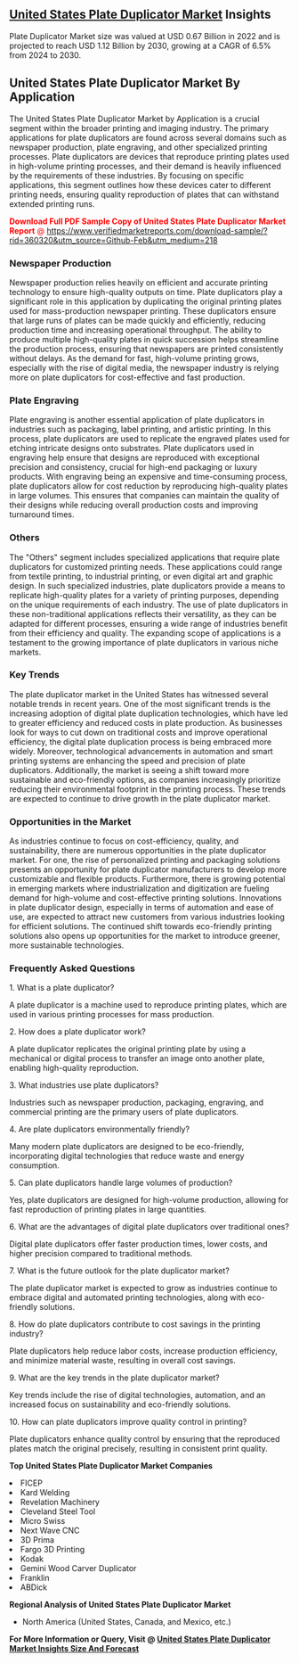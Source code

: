 <h2><a href="https://www.verifiedmarketreports.com/download-sample/?rid=360320&amp;utm_source=Github-Feb&amp;utm_medium=218" target="_blank">United States Plate Duplicator Market</a> Insights</h2><p>Plate Duplicator Market size was valued at USD 0.67 Billion in 2022 and is projected to reach USD 1.12 Billion by 2030, growing at a CAGR of 6.5% from 2024 to 2030.</p><p> <h2>United States Plate Duplicator Market By Application</h2> <p>The United States Plate Duplicator Market by Application is a crucial segment within the broader printing and imaging industry. The primary applications for plate duplicators are found across several domains such as newspaper production, plate engraving, and other specialized printing processes. Plate duplicators are devices that reproduce printing plates used in high-volume printing processes, and their demand is heavily influenced by the requirements of these industries. By focusing on specific applications, this segment outlines how these devices cater to different printing needs, ensuring quality reproduction of plates that can withstand extended printing runs. <p><p><span class=""><span style="color: #ff0000;"><strong>Download Full PDF Sample Copy of United States Plate Duplicator Market Report</strong> @ </span><a href="https://www.verifiedmarketreports.com/download-sample/?rid=360320&amp;utm_source=Github-Feb&amp;utm_medium=218" target="_blank">https://www.verifiedmarketreports.com/download-sample/?rid=360320&amp;utm_source=Github-Feb&amp;utm_medium=218</a></span></p></p> <h3>Newspaper Production</h3> <p>Newspaper production relies heavily on efficient and accurate printing technology to ensure high-quality outputs on time. Plate duplicators play a significant role in this application by duplicating the original printing plates used for mass-production newspaper printing. These duplicators ensure that large runs of plates can be made quickly and efficiently, reducing production time and increasing operational throughput. The ability to produce multiple high-quality plates in quick succession helps streamline the production process, ensuring that newspapers are printed consistently without delays. As the demand for fast, high-volume printing grows, especially with the rise of digital media, the newspaper industry is relying more on plate duplicators for cost-effective and fast production. <h3>Plate Engraving</h3> <p>Plate engraving is another essential application of plate duplicators in industries such as packaging, label printing, and artistic printing. In this process, plate duplicators are used to replicate the engraved plates used for etching intricate designs onto substrates. Plate duplicators used in engraving help ensure that designs are reproduced with exceptional precision and consistency, crucial for high-end packaging or luxury products. With engraving being an expensive and time-consuming process, plate duplicators allow for cost reduction by reproducing high-quality plates in large volumes. This ensures that companies can maintain the quality of their designs while reducing overall production costs and improving turnaround times. <h3>Others</h3> <p>The "Others" segment includes specialized applications that require plate duplicators for customized printing needs. These applications could range from textile printing, to industrial printing, or even digital art and graphic design. In such specialized industries, plate duplicators provide a means to replicate high-quality plates for a variety of printing purposes, depending on the unique requirements of each industry. The use of plate duplicators in these non-traditional applications reflects their versatility, as they can be adapted for different processes, ensuring a wide range of industries benefit from their efficiency and quality. The expanding scope of applications is a testament to the growing importance of plate duplicators in various niche markets. <h3>Key Trends</h3> <p>The plate duplicator market in the United States has witnessed several notable trends in recent years. One of the most significant trends is the increasing adoption of digital plate duplication technologies, which have led to greater efficiency and reduced costs in plate production. As businesses look for ways to cut down on traditional costs and improve operational efficiency, the digital plate duplication process is being embraced more widely. Moreover, technological advancements in automation and smart printing systems are enhancing the speed and precision of plate duplicators. Additionally, the market is seeing a shift toward more sustainable and eco-friendly options, as companies increasingly prioritize reducing their environmental footprint in the printing process. These trends are expected to continue to drive growth in the plate duplicator market. <h3>Opportunities in the Market</h3> <p>As industries continue to focus on cost-efficiency, quality, and sustainability, there are numerous opportunities in the plate duplicator market. For one, the rise of personalized printing and packaging solutions presents an opportunity for plate duplicator manufacturers to develop more customizable and flexible products. Furthermore, there is growing potential in emerging markets where industrialization and digitization are fueling demand for high-volume and cost-effective printing solutions. Innovations in plate duplicator design, especially in terms of automation and ease of use, are expected to attract new customers from various industries looking for efficient solutions. The continued shift towards eco-friendly printing solutions also opens up opportunities for the market to introduce greener, more sustainable technologies. <h3>Frequently Asked Questions</h3> <p>1. What is a plate duplicator?</p> <p>A plate duplicator is a machine used to reproduce printing plates, which are used in various printing processes for mass production.</p> <p>2. How does a plate duplicator work?</p> <p>A plate duplicator replicates the original printing plate by using a mechanical or digital process to transfer an image onto another plate, enabling high-quality reproduction.</p> <p>3. What industries use plate duplicators?</p> <p>Industries such as newspaper production, packaging, engraving, and commercial printing are the primary users of plate duplicators.</p> <p>4. Are plate duplicators environmentally friendly?</p> <p>Many modern plate duplicators are designed to be eco-friendly, incorporating digital technologies that reduce waste and energy consumption.</p> <p>5. Can plate duplicators handle large volumes of production?</p> <p>Yes, plate duplicators are designed for high-volume production, allowing for fast reproduction of printing plates in large quantities.</p> <p>6. What are the advantages of digital plate duplicators over traditional ones?</p> <p>Digital plate duplicators offer faster production times, lower costs, and higher precision compared to traditional methods.</p> <p>7. What is the future outlook for the plate duplicator market?</p> <p>The plate duplicator market is expected to grow as industries continue to embrace digital and automated printing technologies, along with eco-friendly solutions.</p> <p>8. How do plate duplicators contribute to cost savings in the printing industry?</p> <p>Plate duplicators help reduce labor costs, increase production efficiency, and minimize material waste, resulting in overall cost savings.</p> <p>9. What are the key trends in the plate duplicator market?</p> <p>Key trends include the rise of digital technologies, automation, and an increased focus on sustainability and eco-friendly solutions.</p> <p>10. How can plate duplicators improve quality control in printing?</p> <p>Plate duplicators enhance quality control by ensuring that the reproduced plates match the original precisely, resulting in consistent print quality.</p> </p><p><strong>Top United States Plate Duplicator Market Companies</strong></p><div data-test-id=""><p><li>FICEP</li><li> Kard Welding</li><li> Revelation Machinery</li><li> Cleveland Steel Tool</li><li> Micro Swiss</li><li> Next Wave CNC</li><li> 3D Prima</li><li> Fargo 3D Printing</li><li> Kodak</li><li> Gemini Wood Carver Duplicator</li><li> Franklin</li><li> ABDick</li></p><div><strong>Regional Analysis of&nbsp;United States Plate Duplicator Market</strong></div><ul><li dir="ltr"><p dir="ltr">North America&nbsp;(United States, Canada, and Mexico, etc.)</p></li></ul><p><strong>For More Information or Query, Visit @&nbsp;</strong><strong><a href="https://www.verifiedmarketreports.com/product/plate-duplicator-market/?utm_source=Github-Feb&amp;utm_medium=218" target="_blank">United States Plate Duplicator Market Insights Size And Forecast</a></strong></p></div>
